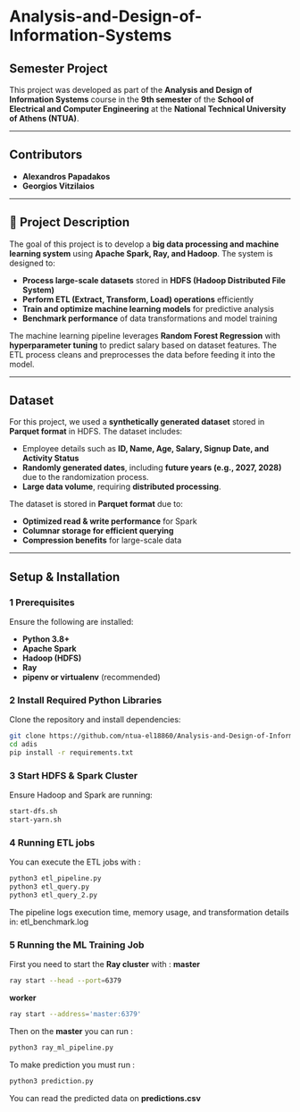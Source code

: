 # Analysis-and-Design-of-Information-Systems

##  Semester Project
This project was developed as part of the **Analysis and Design of Information Systems** course in the **9th semester** of the **School of Electrical and Computer Engineering** at the **National Technical University of Athens (NTUA)**.

---

## **Contributors**
- **Alexandros Papadakos**
- **Georgios Vitzilaios**

---

## 📝 **Project Description**
The goal of this project is to develop a **big data processing and machine learning system** using **Apache Spark, Ray, and Hadoop**. The system is designed to:
- **Process large-scale datasets** stored in **HDFS (Hadoop Distributed File System)**
- **Perform ETL (Extract, Transform, Load) operations** efficiently
- **Train and optimize machine learning models** for predictive analysis
- **Benchmark performance** of data transformations and model training

The machine learning pipeline leverages **Random Forest Regression** with **hyperparameter tuning** to predict salary based on dataset features. The ETL process cleans and preprocesses the data before feeding it into the model.

---

##  **Dataset**
For this project, we used a **synthetically generated dataset** stored in **Parquet format** in HDFS. The dataset includes:
- Employee details such as **ID, Name, Age, Salary, Signup Date, and Activity Status**
- **Randomly generated dates**, including **future years (e.g., 2027, 2028)** due to the randomization process.
- **Large data volume**, requiring **distributed processing**.

The dataset is stored in **Parquet format** due to:
- **Optimized read & write performance** for Spark
- **Columnar storage for efficient querying**
- **Compression benefits** for large-scale data

---

##  **Setup & Installation**
### **1 Prerequisites**
Ensure the following are installed:
- **Python 3.8+**
- **Apache Spark**
- **Hadoop (HDFS)**
- **Ray**
- **pipenv or virtualenv** (recommended)

### **2 Install Required Python Libraries**
Clone the repository and install dependencies:
```bash
git clone https://github.com/ntua-el18860/Analysis-and-Design-of-Information-Systems
cd adis
pip install -r requirements.txt
```
### **3 Start HDFS & Spark Cluster**
Ensure Hadoop and Spark are running:
```bash
start-dfs.sh
start-yarn.sh
```
### **4 Running ETL jobs**
You can execute the ETL jobs with :
```bash
python3 etl_pipeline.py
python3 etl_query.py
python3 etl_query_2.py
```
The pipeline logs execution time, memory usage, and transformation details in: etl_benchmark.log

### **5 Running the ML Training Job**
First you need to start the **Ray cluster** with : 
**master** 
```bash
ray start --head --port=6379
```
**worker**
```bash
ray start --address='master:6379'
```
Then on the **master** you can run :
```bash
python3 ray_ml_pipeline.py
```
To make prediction you must run :
```bash
python3 prediction.py
```
You can read the predicted data on **predictions.csv**
